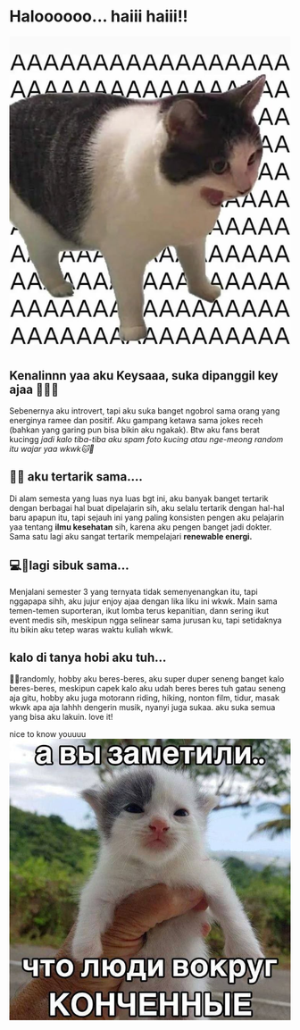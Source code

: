 # Haloooooo... haiii haiii!!
![alt text](image.png)
## Kenalinnn yaa aku Keysaaa, suka dipanggil key ajaa 🙋🏻‍♀️
Sebenernya aku introvert, tapi aku suka banget ngobrol sama orang yang energinya ramee dan positif. Aku gampang ketawa sama jokes receh (bahkan yang garing pun bisa bikin aku ngakak). Btw aku fans berat kucingg *jadi kalo tiba-tiba aku spam foto kucing atau nge-meong random itu wajar yaa wkwk🐱🐾*


## 🤔💡 aku tertarik sama....
Di alam semesta yang luas nya luas bgt ini, aku banyak banget tertarik dengan berbagai hal buat dipelajarin sih, aku selalu tertarik dengan hal-hal baru apapun itu, tapi sejauh ini yang paling konsisten pengen aku pelajarin yaa tentang **ilmu kesehatan** sih, karena aku pengen banget jadi dokter. Sama satu lagi aku sangat tertarik mempelajari **renewable energi.**

## 💻🚨lagi sibuk sama...
Menjalani semester 3 yang ternyata tidak semenyenangkan itu, tapi nggapapa sihh, aku jujur enjoy ajaa dengan lika liku ini wkwk. Main sama temen-temen suporteran, ikut lomba terus kepanitian, dann sering ikut event medis sih, meskipun ngga selinear sama jurusan ku, tapi setidaknya itu bikin aku tetep waras waktu kuliah wkwk.

## kalo di tanya hobi aku tuh...
🐣🙉randomly, hobby aku beres-beres, aku super duper seneng banget kalo beres-beres, meskipun capek kalo aku udah beres beres tuh gatau seneng aja gitu, hobby aku juga motorann riding, hiking, nonton film, tidur, masak wkwk apa aja lahhh dengerin musik, nyanyi juga sukaa. aku suka semua yang bisa aku lakuin. love it!

nice to know youuuu
![alt text](image-1.png)